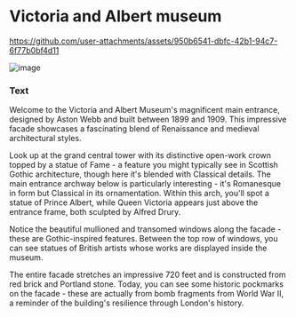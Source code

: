 # Victoria and Albert museum

https://github.com/user-attachments/assets/950b6541-dbfc-42b1-94c7-6f77b0bf4d11

![image](https://github.com/user-attachments/assets/14239c1c-3d89-49aa-8751-76f4e309ca15)

### Text
Welcome to the Victoria and Albert Museum's magnificent main entrance, designed by Aston Webb and built between 1899 and 1909. This impressive facade showcases a fascinating blend of Renaissance and medieval architectural styles.

Look up at the grand central tower with its distinctive open-work crown topped by a statue of Fame - a feature you might typically see in Scottish Gothic architecture, though here it's blended with Classical details. The main entrance archway below is particularly interesting - it's Romanesque in form but Classical in its ornamentation. Within this arch, you'll spot a statue of Prince Albert, while Queen Victoria appears just above the entrance frame, both sculpted by Alfred Drury.

Notice the beautiful mullioned and transomed windows along the facade - these are Gothic-inspired features. Between the top row of windows, you can see statues of British artists whose works are displayed inside the museum.

The entire facade stretches an impressive 720 feet and is constructed from red brick and Portland stone. Today, you can see some historic pockmarks on the facade - these are actually from bomb fragments from World War II, a reminder of the building's resilience through London's history.


